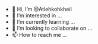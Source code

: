 - 👋 Hi, I’m @Atiehkohkheil
- 👀 I’m interested in ...
- 🌱 I’m currently learning ...
- 💞️ I’m looking to collaborate on ...
- 📫 How to reach me ...

<!---
Atiehkohkheil/Atiehkohkheil is a ✨ special ✨ repository because its `README.md` (this file) appears on your GitHub profile.
You can click the Preview link to take a look at your changes.
--->
